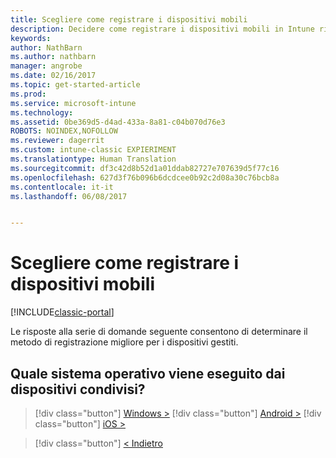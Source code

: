 ```yaml
---
title: Scegliere come registrare i dispositivi mobili
description: Decidere come registrare i dispositivi mobili in Intune rispondendo ad alcune semplici domande
keywords: 
author: NathBarn
ms.author: nathbarn
manager: angrobe
ms.date: 02/16/2017
ms.topic: get-started-article
ms.prod: 
ms.service: microsoft-intune
ms.technology: 
ms.assetid: 0be369d5-d4ad-433a-8a81-c04b070d76e3
ROBOTS: NOINDEX,NOFOLLOW
ms.reviewer: dagerrit
ms.custom: intune-classic EXPIERIMENT
ms.translationtype: Human Translation
ms.sourcegitcommit: df3c42d8b52d1a01ddab82727e707639d5f77c16
ms.openlocfilehash: 627d3f76b096b6dcdcee0b92c2d08a30c76bcb8a
ms.contentlocale: it-it
ms.lasthandoff: 06/08/2017


---
```

# <a name="choose-how-to-enroll-mobile-devices"></a>Scegliere come registrare i dispositivi mobili

[!INCLUDE[classic-portal](../includes/classic-portal.md)]

Le risposte alla serie di domande seguente consentono di determinare il metodo di registrazione migliore per i dispositivi gestiti.

## <a name="what-operating-system-are-your-shared-devices-running"></a>**Quale sistema operativo viene eseguito dai dispositivi condivisi?**

> [!div class="button"]
[Windows >](/intune-classic/deploy-use/enroll-corporate-owned-devices-with-the-device-enrollment-manager-in-microsoft-intune)
> [!div class="button"]
[Android >](/intune-classic/deploy-use/enroll-corporate-owned-devices-with-the-device-enrollment-manager-in-microsoft-intune)
> [!div class="button"]
[iOS >](choose-how-to-enroll-devices5.md)

> [!div class="button"]
[< Indietro](choose-how-to-enroll-devices3.md)

